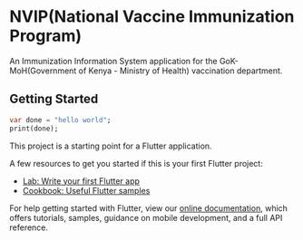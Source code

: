 # NVIP(National Vaccine Immunization Program)

An Immunization Information System application for the GoK-MoH(Government of Kenya - Ministry of Health)
 vaccination department.

## Getting Started

```dart
var done = "hello world";
print(done);
```

This project is a starting point for a Flutter application.

A few resources to get you started if this is your first Flutter project:

- [Lab: Write your first Flutter app](https://flutter.io/docs/get-started/codelab)
- [Cookbook: Useful Flutter samples](https://flutter.io/docs/cookbook)

For help getting started with Flutter, view our 
[online documentation](https://flutter.io/docs), which offers tutorials, 
samples, guidance on mobile development, and a full API reference.
